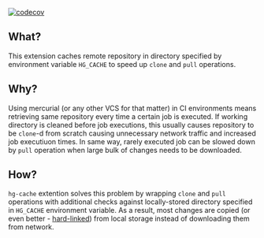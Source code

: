 [![codecov](https://codecov.io/gh/trassir/hg-cache/branch/master/graph/badge.svg)](https://codecov.io/gh/trassir/hg-cache)

## What?

This extension caches remote repository in directory specified by environment variable `HG_CACHE` to speed up `clone` and `pull` operations.

## Why?

Using mercurial (or any other VCS for that matter) in CI environments means retrieving same repository every time a certain job is executed. If working directory is cleaned before job executions, this usually causes repository to be `clone`-d from scratch causing unnecessary network traffic and increased job executiuon times. In same way, rarely executed job can be slowed down by `pull` operation when large bulk of changes needs to be downloaded.

## How?

`hg-cache` extention solves this problem by wrapping `clone` and `pull` operations with additional checks against locally-stored directory specified in `HG_CACHE` environment variable. As a result, most changes are copied (or even better - [hard-linked](https://www.mercurial-scm.org/wiki/RelinkExtension)) from local storage instead of downloading them from network.
